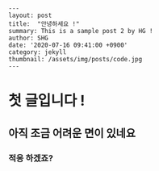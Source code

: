 ```
---
layout: post
title:  "안녕하세요 !"
summary: This is a sample post 2 by HG !
author: SHG
date: '2020-07-16 09:41:00 +0900'
category: jekyll
thumbnail: /assets/img/posts/code.jpg
---
```



# 첫 글입니다 !

## 아직 조금 어려운 면이 있네요 

### 적응 하겠죠?